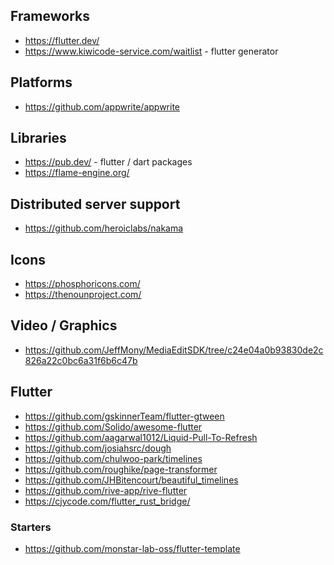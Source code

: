 ## Frameworks

- https://flutter.dev/
- https://www.kiwicode-service.com/waitlist - flutter generator

## Platforms

- https://github.com/appwrite/appwrite

## Libraries

- https://pub.dev/ - flutter / dart packages
- https://flame-engine.org/

## Distributed server support

- https://github.com/heroiclabs/nakama

## Icons

- https://phosphoricons.com/
- https://thenounproject.com/

## Video / Graphics

- https://github.com/JeffMony/MediaEditSDK/tree/c24e04a0b93830de2c826a22c0bc6a31f6b6c47b

## Flutter

- https://github.com/gskinnerTeam/flutter-gtween
- https://github.com/Solido/awesome-flutter
- https://github.com/aagarwal1012/Liquid-Pull-To-Refresh
- https://github.com/josiahsrc/dough
- https://github.com/chulwoo-park/timelines
- https://github.com/roughike/page-transformer
- https://github.com/JHBitencourt/beautiful_timelines
- https://github.com/rive-app/rive-flutter
- https://cjycode.com/flutter_rust_bridge/

### Starters

- https://github.com/monstar-lab-oss/flutter-template
